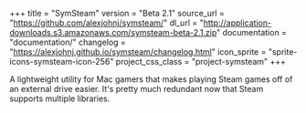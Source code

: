 +++
title = "SymSteam"
version = "Beta 2.1"
source_url = "https://github.com/alexjohnj/symsteam/"
dl_url = "http://application-downloads.s3.amazonaws.com/symsteam-beta-2.1.zip"
documentation = "documentation/"
changelog = "https://alexjohnj.github.io/symsteam/changelog.html"
icon_sprite = "sprite-icons-symsteam-icon-256"
project_css_class = "project-symsteam"
+++

A lightweight utility for Mac gamers that makes playing Steam games
off of an external drive easier. It's pretty much redundant now that
Steam supports multiple libraries.

<!--more-->
